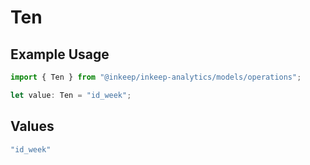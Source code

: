 # Ten

## Example Usage

```typescript
import { Ten } from "@inkeep/inkeep-analytics/models/operations";

let value: Ten = "id_week";
```

## Values

```typescript
"id_week"
```